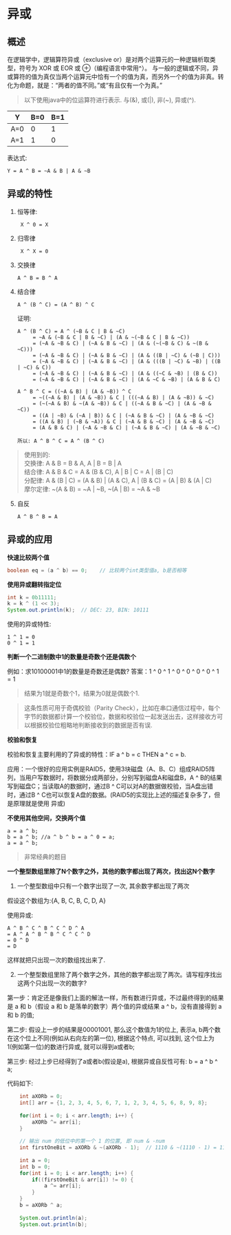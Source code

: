 # 异或

## 概述

在逻辑学中，逻辑算符异或（exclusive or）是对两个运算元的一种逻辑析取类型，符号为 XOR 或 EOR 或 ⊕（编程语言中常用^）。
与一般的逻辑或不同，异或算符的值为真仅当两个运算元中恰有一个的值为真，而另外一个的值为非真。转化为命题，就是：“两者的值不同。”或“有且仅有一个为真。”

> 以下使用java中的位运算符进行表示. 与(&), 或(|), 非(~), 异或(^).


Y|B=0|B=1
---|---|---
A=0|0|1
A=1|1|0

表达式:
```
Y = A ^ B = ~A & B | A & ~B
```

## 异或的特性

1. 恒等律:
    ```
     X ^ 0 = X
    ```
2. 归零律
    ```
     X ^ X = 0
    ```
3. 交换律
    ```
    A ^ B = B ^ A
    ```
4. 结合律
    ```
    A ^ (B ^ C) = (A ^ B) ^ C
    ```
    证明:
    ```
    A ^ (B ^ C) = A ^ (~B & C | B & ~C)
         = ~A & (~B & C | B & ~C) | (A & ~(~B & C | B & ~C))
         = (~A & ~B & C) | (~A & B & ~C) | (A & (~(~B & C) & ~(B & ~C)))
         = (~A & ~B & C) | (~A & B & ~C) | (A & ((B | ~C) & (~B | C)))
         = (~A & ~B & C) | (~A & B & ~C) | (A & (((B | ~C) & ~B) | ((B | ~C) & C))
         = (~A & ~B & C) | (~A & B & ~C) | (A & ((~C & ~B) | (B & C))
         = (~A & ~B & C) | (~A & B & ~C) | (A & ~C & ~B) | (A & B & C)
         
    A ^ B ^ C = ((~A & B) | (A & ~B)) ^ C
         = ~((~A & B) | (A & ~B)) & C | (((~A & B) | (A & ~B)) & ~C)
         = (~(~A & B) & ~(A & ~B)) & C | ((~A & B & ~C) | (A & ~B & ~C))
         = ((A | ~B) & (~A | B)) & C | (~A & B & ~C) | (A & ~B & ~C)
         = ((A & B) | (~B & ~A)) & C | (~A & B & ~C) | (A & ~B & ~C)
         = (A & B & C) | (~A & ~B & C) | (~A & B & ~C) | (A & ~B & ~C)
    
    所以: A ^ B ^ C = A ^ (B ^ C)
    ```
    
> 使用到的:   
>   交换律: A & B = B & A, A | B = B | A   
>   结合律: A & B & C = A & (B & C), A | B | C = A | (B | C)    
>   分配律: A & (B | C) = (A & B) | (A & C), A | (B & C) = (A | B) & (A | C)   
>   摩尔定律: ~(A & B) = ~A | ~B, ~(A | B) = ~A & ~B

5. 自反
    ```
    A ^ B ^ B = A
    ```


## 异或的应用

**快速比较两个值**

```java
boolean eq = (a ^ b) == 0;    // 比较两个int类型值a, b是否相等
```

**使用异或翻转指定位**

```java
int k = 0b11111;
k = k ^ (1 << 3);
System.out.println(k);	// DEC: 23, BIN: 10111
```

使用的异或特性:
```
1 ^ 1 = 0
0 ^ 1 = 1
```

**判断一个二进制数中1的数量是奇数个还是偶数个**

例如：求10100001中1的数量是奇数还是偶数?
答案：1 ^ 0 ^ 1 ^ 0 ^ 0 ^ 0 ^ 0 ^ 1 = 1

> 结果为1就是奇数个1，结果为0就是偶数个1.

> 这条性质可用于奇偶校验（Parity Check），比如在串口通信过程中，每个字节的数据都计算一个校验位，数据和校验位一起发送出去，这样接收方可以根据校验位粗略地判断接收到的数据是否有误.

**校验和恢复**

校验和恢复主要利用的了异或的特性：IF a ^ b = c THEN a ^ c = b.

应用：一个很好的应用实例是RAID5，使用3块磁盘（A、B、C）组成RAID5阵列，当用户写数据时，将数据分成两部分，分别写到磁盘A和磁盘B，A ^ B的结果写到磁盘C；当读取A的数据时，通过B ^ C可以对A的数据做校验，当A盘出错时，通过B ^ C也可以恢复A盘的数据。(RAID5的实现比上述的描述复杂多了，但是原理就是使用 异或)


**不使用其他空间，交换两个值**

```
a = a ^ b;
b = a ^ b; //a ^ b ^ b = a ^ 0 = a;
a = a ^ b;
```

> 非常经典的题目

**一个整型数组里除了N个数字之外，其他的数字都出现了两次，找出这N个数字**

1. 一个整型数组中只有一个数字出现了一次, 其余数字都出现了两次

假设这个数组为:{A, B, C, B, C, D, A}

使用异或:

```
A ^ B ^ C ^ B ^ C ^ D ^ A
= A ^ A ^ B ^ B ^ C ^ C ^ D
= 0 ^ D
= D
```

这样就把只出现一次的数组找出来了.

2. 一个整型数组里除了两个数字之外，其他的数字都出现了两次。请写程序找出这两个只出现一次的数字?

 第一步：肯定还是像我们上面的解法一样，所有数进行异或，不过最终得到的结果是 a 和 b（假设 a 和 b 是落单的数字）两个值的异或结果 a ^ b，没有直接得到 a 和 b 的值;
 
 第二步: 假设上一步的结果是00001001, 那么这个数值为1的位上, 表示a, b两个数在这个位上不同(例如从右向左的第一位), 根据这个特点, 可以找到, 这个位上为1(例如第一位)的数进行异或, 就可以得到a或者b;
 
 第三步: 经过上步已经得到了a或者b(假设是a), 根据异或自反性可有: b = a ^ b ^ a;
 
 代码如下:
 
```java
    int aXORb = 0;
    int[] arr = {1, 2, 3, 4, 5, 6, 7, 1, 2, 3, 4, 5, 6, 8, 9, 8};
    
    for(int i = 0; i < arr.length; i++) {
    	aXORb ^= arr[i];
    }
    
    // 输出 num 的低位中的第一个 1 的位置, 即 num & -num
    int firstOneBit = aXORb & ~(aXORb - 1);  // 1110 & ~(1110 - 1) = 1110 & ~(1101) = 1110 & 0010 = 0010
    
    int a = 0;
    int b = 0;
    for(int i = 0; i < arr.length; i++) {
    	if((firstOneBit & arr[i]) != 0) {
    		a ^= arr[i];
    	}
    }
    b = aXORb ^ a;
    
    System.out.println(a);
    System.out.println(b);
```
